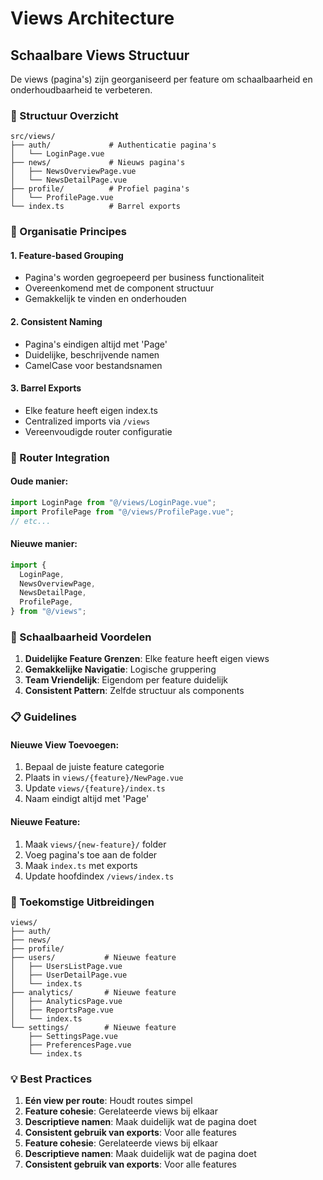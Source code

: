 # Views Architecture

## Schaalbare Views Structuur

De views (pagina's) zijn georganiseerd per feature om schaalbaarheid en onderhoudbaarheid te verbeteren.

### 📁 Structuur Overzicht

```
src/views/
├── auth/             # Authenticatie pagina's
│   └── LoginPage.vue
├── news/             # Nieuws pagina's
│   ├── NewsOverviewPage.vue
│   └── NewsDetailPage.vue
├── profile/          # Profiel pagina's
│   └── ProfilePage.vue
└── index.ts          # Barrel exports
```

### 🎯 Organisatie Principes

#### 1. **Feature-based Grouping**

- Pagina's worden gegroepeerd per business functionaliteit
- Overeenkomend met de component structuur
- Gemakkelijk te vinden en onderhouden

#### 2. **Consistent Naming**

- Pagina's eindigen altijd met 'Page'
- Duidelijke, beschrijvende namen
- CamelCase voor bestandsnamen

#### 3. **Barrel Exports**

- Elke feature heeft eigen index.ts
- Centralized imports via `/views`
- Vereenvoudigde router configuratie

### 🔄 Router Integration

#### Oude manier:

```typescript
import LoginPage from "@/views/LoginPage.vue";
import ProfilePage from "@/views/ProfilePage.vue";
// etc...
```

#### Nieuwe manier:

```typescript
import {
  LoginPage,
  NewsOverviewPage,
  NewsDetailPage,
  ProfilePage,
} from "@/views";
```

### 🚀 Schaalbaarheid Voordelen

1. **Duidelijke Feature Grenzen**: Elke feature heeft eigen views
2. **Gemakkelijke Navigatie**: Logische gruppering
3. **Team Vriendelijk**: Eigendom per feature duidelijk
4. **Consistent Pattern**: Zelfde structuur als components

### 📋 Guidelines

#### Nieuwe View Toevoegen:

1. Bepaal de juiste feature categorie
2. Plaats in `views/{feature}/NewPage.vue`
3. Update `views/{feature}/index.ts`
4. Naam eindigt altijd met 'Page'

#### Nieuwe Feature:

1. Maak `views/{new-feature}/` folder
2. Voeg pagina's toe aan de folder
3. Maak `index.ts` met exports
4. Update hoofdindex `/views/index.ts`

### 🔧 Toekomstige Uitbreidingen

```
views/
├── auth/
├── news/
├── profile/
├── users/           # Nieuwe feature
│   ├── UsersListPage.vue
│   ├── UserDetailPage.vue
│   └── index.ts
├── analytics/       # Nieuwe feature
│   ├── AnalyticsPage.vue
│   ├── ReportsPage.vue
│   └── index.ts
└── settings/        # Nieuwe feature
    ├── SettingsPage.vue
    ├── PreferencesPage.vue
    └── index.ts
```

### 💡 Best Practices

1. **Eén view per route**: Houdt routes simpel
2. **Feature cohesie**: Gerelateerde views bij elkaar
3. **Descriptieve namen**: Maak duidelijk wat de pagina doet
4. **Consistent gebruik van exports**: Voor alle features
5. **Feature cohesie**: Gerelateerde views bij elkaar
6. **Descriptieve namen**: Maak duidelijk wat de pagina doet
7. **Consistent gebruik van exports**: Voor alle features
